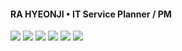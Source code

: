 #### RA HYEONJI • IT Service Planner / PM
<img src="https://img.shields.io/badge/Adobe-000000?style=flat&logo=Adobe&logoColor=FF0000"/> <img src="https://img.shields.io/badge/googleanalytics-000000?style=flat&logo=googleanalytics&logoColor=E37400"/> <img src="https://img.shields.io/badge/asana-000000?style=flat&logo=asana&logoColor=F06A6A"/>  <img src="https://img.shields.io/badge/typeform-000000?style=flat&logo=typeform&logoColor=ffffff"/> <img src="https://img.shields.io/badge/tableau-000000?style=flat&logo=tableau&logoColor=E97627"/> 
 <img src="https://img.shields.io/badge/dbeaver-000000?style=flat&logo=dbeaver&logoColor=ffffff"/> 

